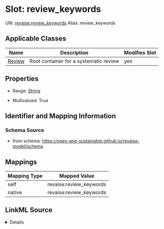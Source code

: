 

# Slot: review_keywords 



URI: [revaise:review_keywords](https://open-and-sustainable.github.io/revaise-model/schema/review_keywords)
Alias: review_keywords

<!-- no inheritance hierarchy -->





## Applicable Classes

| Name | Description | Modifies Slot |
| --- | --- | --- |
| [Review](Review.md) | Root container for a systematic review |  yes  |






## Properties

* Range: [String](String.md)

* Multivalued: True




## Identifier and Mapping Information






### Schema Source


* from schema: https://open-and-sustainable.github.io/revaise-model/schema




## Mappings

| Mapping Type | Mapped Value |
| ---  | ---  |
| self | revaise:review_keywords |
| native | revaise:review_keywords |




## LinkML Source

<details>
```yaml
name: review_keywords
from_schema: https://open-and-sustainable.github.io/revaise-model/schema
rank: 1000
alias: review_keywords
domain_of:
- Review
range: string
multivalued: true

```
</details>